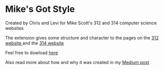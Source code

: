 # Mike's Got Style

Created by Chris and Levi for Mike Scott's 312 and 314 computer science websites

The extension gives some structure and character to the pages on the <a href="http://www.cs.utexas.edu/~scottm/cs314/">312 website </a>and the <a href="http://www.cs.utexas.edu/~scottm/cs314/">314 website </a>

Feel free to dowload <a href="https://chrome.google.com/webstore/detail/mikes-got-style/bpfphblljclepkkgcemfhckcebchiled" target="_blank">here</a>

Also read more about how and why it was created in my <a href="https://medium.com/@villarreallevi/mikesgotstyle-bringing-cs-department-websites-into-the-21st-century-512992c0831d">Medium post</a>